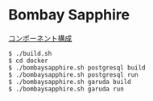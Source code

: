Bombay Sapphire
==============

[コンポーネント構成](doc/components_structure.md)

```
$ ./build.sh
$ cd docker
$ ./bombaysapphire.sh postgresql build
$ ./bombaysapphire.sh postgresql run
$ ./bombaysapphire.sh garuda build
$ ./bombaysapphire.sh garuda run
```